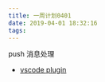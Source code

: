```yaml
---
title: 一周计划0401
date: 2019-04-01 18:32:16
tags:
---
```



push 消息处理


* [vscode plugin](https://juejin.im/post/5c356b106fb9a049ef26c368)
